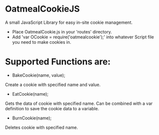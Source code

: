 # OatmealCookieJS
A small JavaScript Library for easy in-site cookie management.
- Place OatmealCookie.js in your 'routes' directory.
- Add 'var OCookie = require('oatmealcookie');' into whatever Script file you need to make cookies in.

# Supported Functions are:

- BakeCookie(name, value);

Create a cookie with specified name and value.

- EatCookie(name);

Gets the data of cookie with specified name. Can be combined with a var definition to save the cookie data to a variable.

- BurnCookie(name);
 
Deletes cookie with specified name.
